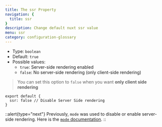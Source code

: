 ```yaml
---
title: The ssr Property
navigation: {
  title: ssr
}
description: Change default nuxt ssr value
menu: ssr
category: configuration-glossary
---
```


- Type: `boolean`
- Default: `true`
- Possible values:
  - `true`: Server-side rendering enabled
  - `false`: No server-side rendering (only client-side rendering)

> You can set this option to `false` when you want **only client side rendering**

```js{}[nuxt.config.js]
export default {
  ssr: false // Disable Server Side rendering
}
```

::alert{type="next"}
Previously, `mode` was used to disable or enable server-side rendering. Here is the [`mode` documentation](/docs/configuration-glossary/configuration-mode).
::
